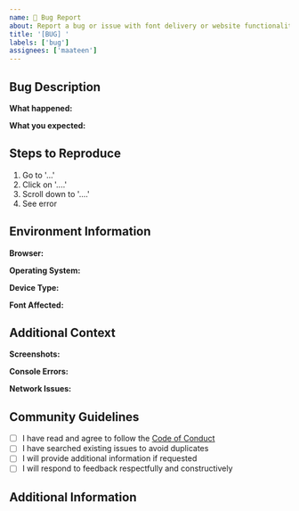 ```yaml
---
name: 🐛 Bug Report
about: Report a bug or issue with font delivery or website functionality
title: '[BUG] '
labels: ['bug']
assignees: ['maateen']
---
```


## Bug Description

**What happened:**
<!-- A clear and concise description of what the bug is -->

**What you expected:**
<!-- A clear and concise description of what you expected to happen -->

## Steps to Reproduce

1. Go to '...'
2. Click on '....'
3. Scroll down to '....'
4. See error

## Environment Information

**Browser:**
<!-- e.g., Chrome 120, Firefox 121, Safari 17 -->

**Operating System:**
<!-- e.g., Windows 11, macOS 14, Ubuntu 22.04 -->

**Device Type:**
<!-- e.g., Desktop, Mobile, Tablet -->

**Font Affected:**
<!-- Which font(s) are having issues? -->

## Additional Context

**Screenshots:**
<!-- If applicable, add screenshots to help explain your problem -->

**Console Errors:**
<!-- If applicable, paste any browser console errors -->

**Network Issues:**
<!-- Any network-related problems? Slow loading, failed requests, etc. -->

## Community Guidelines

- [ ] I have read and agree to follow the [Code of Conduct](../../CODE_OF_CONDUCT.md)
- [ ] I have searched existing issues to avoid duplicates
- [ ] I will provide additional information if requested
- [ ] I will respond to feedback respectfully and constructively

## Additional Information

<!-- Add any other context about the problem here -->
